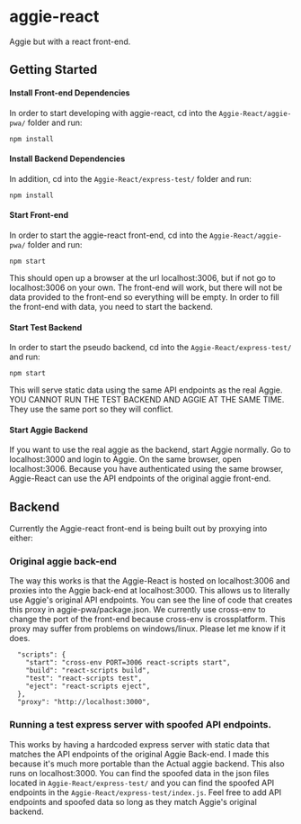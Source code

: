 # aggie-react
Aggie but with a react front-end.

## Getting Started

#### Install Front-end Dependencies
In order to start developing with aggie-react, cd into the `Aggie-React/aggie-pwa/` folder and run:

    npm install

#### Install Backend Dependencies
In addition, cd into the `Aggie-React/express-test/` folder and run:

    npm install
    
#### Start Front-end
In order to start the aggie-react front-end, cd into the `Aggie-React/aggie-pwa/` folder and run:
    
    npm start
    
This should open up a browser at the url localhost:3006, but if not go to localhost:3006 on your own. 
The front-end will work, but there will not be data provided to the front-end so everything will be empty. In order to fill the front-end with data, 
you need to start the backend.

#### Start Test Backend

In order to start the pseudo backend, cd into the `Aggie-React/express-test/` and run:

    npm start
    
This will serve static data using the same API endpoints as the real Aggie. YOU CANNOT RUN THE TEST BACKEND AND AGGIE AT THE SAME TIME. 
They use the same port so they will conflict. 

#### Start Aggie Backend

If you want to use the real aggie as the backend, start Aggie normally. Go to localhost:3000 and login to Aggie. On the same browser, open localhost:3006.
Because you have authenticated using the same browser, Aggie-React can use the API endpoints of the original aggie front-end. 

## Backend
Currently the Aggie-react front-end is being built out by proxying into either:

### Original aggie back-end

The way this works is that the Aggie-React is hosted on localhost:3006 and proxies into the Aggie back-end at localhost:3000. 
This allows us to literally use Aggie's original API endpoints. You can see the line of code that creates this proxy in aggie-pwa/package.json. 
We currently use cross-env to change the port of the front-end because cross-env is crossplatform. This proxy may suffer from problems on windows/linux. 
Please let me know if it does. 

```
  "scripts": {
    "start": "cross-env PORT=3006 react-scripts start",
    "build": "react-scripts build",
    "test": "react-scripts test",
    "eject": "react-scripts eject",
  },
  "proxy": "http://localhost:3000",
```

### Running a test express server with spoofed API endpoints.

This works by having a hardcoded express server with static data that matches the API endpoints of the original Aggie Back-end. I made this because it's much more portable than the Actual
aggie backend. This also runs on localhost:3000. You can find the spoofed data in the json files located in `Aggie-React/express-test/` and you can find the spoofed API
endpoints in the `Aggie-React/express-test/index.js`. Feel free to add API endpoints and spoofed data so long as they match Aggie's original backend.
